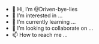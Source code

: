 - 👋 Hi, I’m @Driven-bye-lies
- 👀 I’m interested in ...
- 🌱 I’m currently learning ...
- 💞️ I’m looking to collaborate on ...
- 📫 How to reach me ...

<!---
Driven-bye-lies/Driven-bye-lies is a ✨ special ✨ repository because its `README.md` (this file) appears on your GitHub profile.
You can click the Preview link to take a look at your changes.
--->
